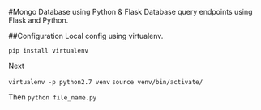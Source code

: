 #Mongo Database using Python & Flask
Database query endpoints using Flask and Python.

##Configuration
Local config using virtualenv.

```pip install virtualenv```

Next

```virtualenv -p python2.7 venv```
```source venv/bin/activate/```

Then
```python file_name.py```
